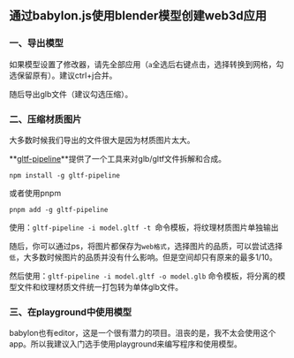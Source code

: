 ## 通过babylon.js使用blender模型创建web3d应用



### 一、导出模型

如果模型设置了修改器，请先全部应用（`a`全选后右键点击，选择转换到网格，勾选保留原有）。建议ctrl+j合并。

随后导出glb文件（建议勾选压缩）。



### 二、压缩材质图片

大多数时候我们导出的文件很大是因为材质图片太大。

**[gltf-pipeline](https://github.com/CesiumGS/gltf-pipeline)**提供了一个工具来对glb/gltf文件拆解和合成。

```
npm install -g gltf-pipeline
```

或者使用pnpm

```
pnpm add -g gltf-pipeline
```



使用：`gltf-pipeline -i model.gltf -t `命令模板，将纹理材质图片单独输出

随后，你可以通过ps，将图片都保存为`web格式`，选择图片的品质，可以尝试选择`低`，大多数时候图片的品质并没有什么影响。但是空间却只有原来的最多1/10。

然后使用：`gltf-pipeline -i model.gltf -o model.glb` 命令模板，将分离的模型文件和纹理材质文件统一打包转为单体glb文件。 



### 三、在playground中使用模型

babylon也有editor，这是一个很有潜力的项目。沮丧的是，我不太会使用这个app。所以我建议入门选手使用playground来编写程序和使用模型。